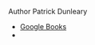 Author Patrick Dunleary
- [Google Books](https://www.google.co.jp/books/edition/Authoring_a_PhD/i-iKOSsdVrkC?hl=ja&gbpv=0)
- 